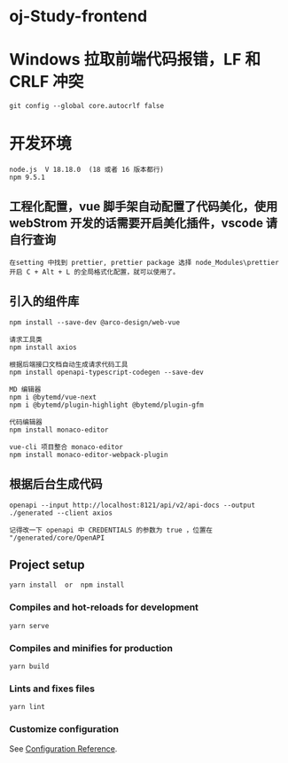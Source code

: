 # oj-Study-frontend

# Windows 拉取前端代码报错，LF 和 CRLF 冲突
```
git config --global core.autocrlf false
```

# 开发环境
```
node.js  V 18.18.0  (18 或者 16 版本都行)
npm 9.5.1
```

## 工程化配置，vue 脚手架自动配置了代码美化，使用 webStrom 开发的话需要开启美化插件，vscode 请自行查询
```
在setting 中找到 prettier, prettier package 选择 node_Modules\prettier
开启 C + Alt + L 的全局格式化配置，就可以使用了。
```

## 引入的组件库
```
npm install --save-dev @arco-design/web-vue

请求工具类
npm install axios

根据后端接口文档自动生成请求代码工具
npm install openapi-typescript-codegen --save-dev

MD 编辑器
npm i @bytemd/vue-next
npm i @bytemd/plugin-highlight @bytemd/plugin-gfm

代码编辑器
npm install monaco-editor

vue-cli 项目整合 monaco-editor
npm install monaco-editor-webpack-plugin
```

## 根据后台生成代码

```shell
openapi --input http://localhost:8121/api/v2/api-docs --output ./generated --client axios

记得改一下 openapi 中 CREDENTIALS 的参数为 true ，位置在 "/generated/core/OpenAPI
```


## Project setup

```
yarn install  or  npm install  
```

### Compiles and hot-reloads for development

```
yarn serve
```

### Compiles and minifies for production

```
yarn build
```

### Lints and fixes files

```
yarn lint
```

### Customize configuration

See [Configuration Reference](https://cli.vuejs.org/config/).
